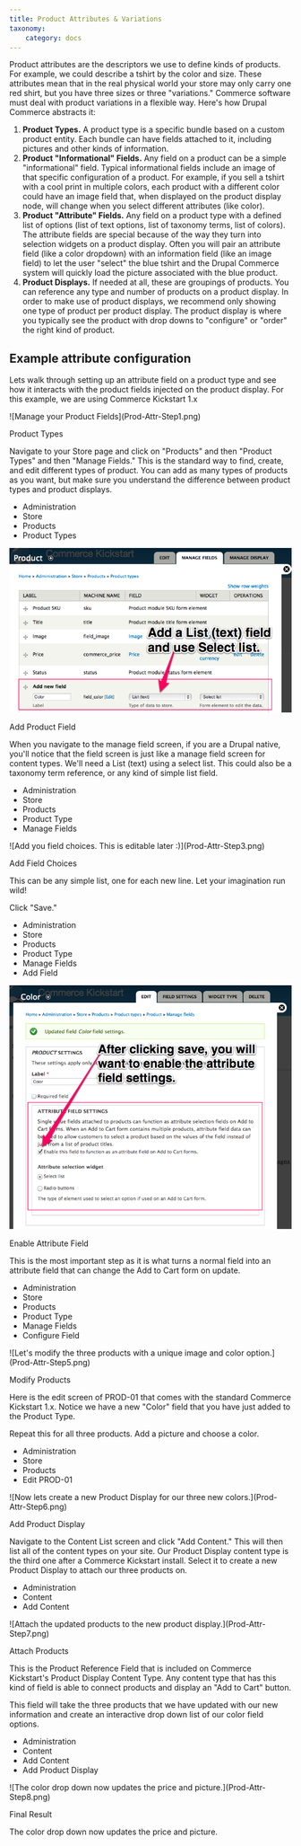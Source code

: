 ```yaml
---
title: Product Attributes & Variations
taxonomy:
    category: docs
---
```


<div>
<p>Product attributes are the descriptors we use to define kinds of products. For example, we could describe a tshirt by the color and size. These attributes mean that in the real physical world your store may only carry one red shirt, but you have three sizes or three "variations." Commerce software must deal with product variations in a flexible way. Here's how Drupal Commerce abstracts it:</p>
<ol>
    <li><strong>Product Types.</strong> A product type is a specific bundle based on a custom product entity. Each bundle can have fields attached to it, including pictures and other kinds of information.</li>
    <li><strong>Product "Informational" Fields.</strong> Any field on a product can be a simple "informational" field. Typical informational fields include an image of that specific configuration of a product. For example, if you sell a tshirt with a cool print in multiple colors, each product with a different color could have an image field that, when displayed on the product display node, will change when you select different attributes (like color).</li>
    <li><strong>Product "Attribute" Fields.</strong> Any field on a product type with a defined list of options (list of text options, list of taxonomy terms, list of colors). The attribute fields are special because of the way they turn into selection widgets on a product display. Often you will pair an attribute field (like a color dropdown) with an information field (like an image field) to let the user "select" the blue tshirt and the Drupal Commerce system will quickly load the picture associated with the blue product.</li>
    <li><strong>Product Displays.</strong> If needed at all, these are groupings of products. You can reference any type and number of products on a product display. In order to make use of product displays, we recommend only showing one type of product per product display. The product display is where you typically see the product with drop downs to "configure" or "order" the right kind of product.</li>
</ol>

<H2>Example attribute configuration</H2>
<p>Lets walk through setting up an attribute field on a product type and see how it interacts with the product fields injected on the product display. For this example, we are using Commerce Kickstart 1.x</p>
</div>
![Manage your Product Fields](Prod-Attr-Step1.png)


<div class="caption">
        <p class="caption-title">Product Types</p>
        <p>Navigate to your Store page and click on "Products" and then "Product
        Types" and then "Manage Fields." This is the standard way to find,
        create, and edit different types of product. You can add as many types
        of products as you want, but make sure you understand the difference
        between product types and product displays.</p>
    </div>
<ul class="screenshot_breadcrumbs">
        <li class="first">Administration</li>
        <li>Store</li>
        <li>Products</li>
        <li class="last">Product Types</li>
    </ul>
</div>
</div>

![Add a List (text) field and use select list.](Prod-Attr-Step2.png)

<div>

<div class="caption">
        <p class="caption-title">Add Product Field</p>
        <p>When you navigate to the manage field screen, if you are a Drupal
        native, you'll notice that the field screen is just like a manage field
        screen for content types. We'll need a List (text) using a select list.
        This could also be a taxonomy term reference, or any kind of simple list
        field.</p>
    </div>
<ul class="screenshot_breadcrumbs">
        <li class="first">Administration</li>
        <li>Store</li>
        <li>Products</li>
        <li>Product Type</li>
        <li class="last">Manage Fields</li>
    </ul>
</div>
</div>
![Add you field choices. This is editable later :)](Prod-Attr-Step3.png)

<div>
<div class="caption">
        <p class="caption-title">Add Field Choices</p>
        <p>This can be any simple list, one for each new line. Let your imagination run wild!</p>
        <p>Click "Save."</p>
    </div>
<ul class="screenshot_breadcrumbs">
        <li class="first">Administration</li>
        <li>Store</li>
        <li>Products</li>
        <li>Product Type</li>
        <li>Manage Fields</li>
        <li class="last">Add Field</li>
    </ul>
</div>
</div>

![After clicking save, you will want to enabled the attribute field settings.](Prod-Attr-Step4.png)

<div>
<div class="caption">
        <p class="caption-title">Enable Attribute Field</p>
        <p>This is the most important step as it is what turns a normal field
        into an attribute field that can change the Add to Cart form on
        update.</p>
    </div>
<ul class="screenshot_breadcrumbs">
        <li class="first">Administration</li>
        <li>Store</li>
        <li>Products</li>
        <li>Product Type</li>
        <li>Manage Fields</li>
        <li class="last">Configure Field</li>
    </ul>
</div>
</div>
![Let's modify the three products with a unique image and color option.](Prod-Attr-Step5.png)

<div>
<div class="caption">
        <p class="caption-title">Modify Products</p>
        <p>Here is the edit screen of PROD-01 that comes with the standard
        Commerce Kickstart 1.x. Notice we have a new "Color" field that you have
        just added to the Product Type.</p>
        <p>Repeat this for all three products. Add a picture and choose a
        color.</p>
    </div>
<ul class="screenshot_breadcrumbs">
        <li class="first">Administration</li>
        <li>Store</li>
        <li>Products</li>
        <li class="last">Edit PROD-01</li>
    </ul>
</div>
</div>
![Now lets create a new Product Display for our three new colors.](Prod-Attr-Step6.png)

<div>
<div class="caption">
        <p class="caption-title">Add Product Display</p>
        <p>Navigate to the Content List screen and click "Add Content." This
        will then list all of the content types on your site. Our Product
        Display content type is the third one after a Commerce Kickstart
        install. Select it to create a new Product Display to attach our three
        products on.</p>
    </div>
<ul class="screenshot_breadcrumbs">
        <li class="first">Administration</li>
        <li>Content</li>
        <li class="last">Add Content</li>
    </ul>
</div>
</div>
![Attach the updated products to the new product display.](Prod-Attr-Step7.png)

<div>
<div class="caption">
        <p class="caption-title">Attach Products</p>
        <p>This is the Product Reference Field that is included on Commerce
        Kickstart's Product Display Content Type. Any content type that has this
        kind of field is able to connect products and display an "Add to Cart"
        button. </p>
        <p>This field will take the three products that we have updated with our
        new information and create an interactive drop down list of our color
        field options.</p>
    </div>
<ul class="screenshot_breadcrumbs">
        <li class="first">Administration</li>
        <li>Content</li>
        <li>Add Content</li>
        <li class="last">Add Product Display</li>
    </ul>
</div>
</div>
![The color drop down now updates the price and picture.](Prod-Attr-Step8.png)

<div>
<div class="caption">
        <p class="caption-title">Final Result</p>
        <p>The color drop down now updates the price and picture.</p>
    </div>
</div>
</div>
